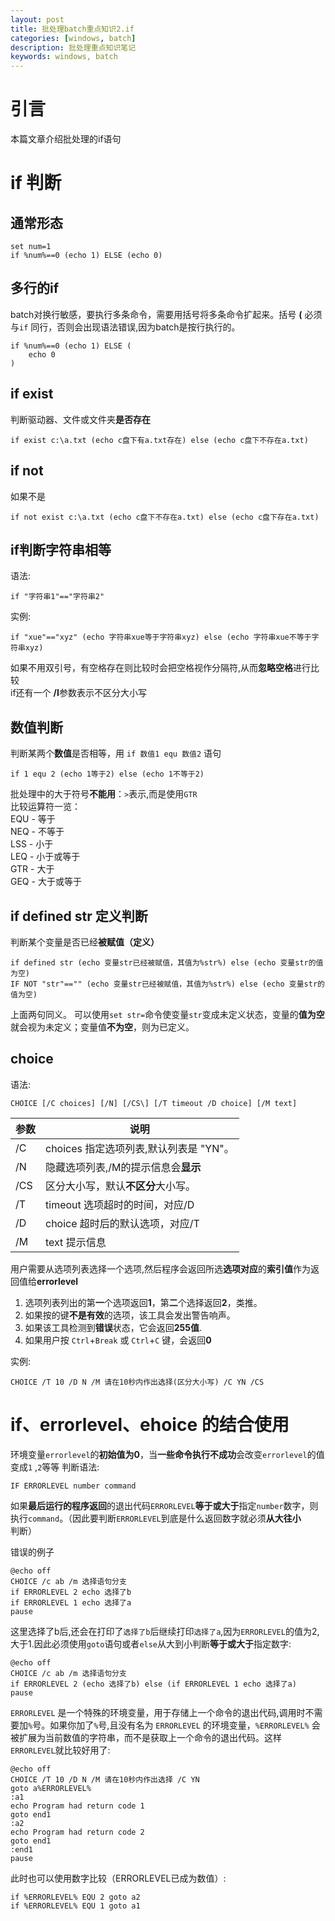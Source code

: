 ```yaml
---
layout: post
title: 批处理batch重点知识2.if
categories: [windows, batch]
description: 批处理重点知识笔记
keywords: windows, batch
---
```

# 引言  
本篇文章介绍批处理的if语句  


# if 判断
## 通常形态  
```batch
set num=1
if %num%==0 (echo 1) ELSE (echo 0)
```

## 多行的if
batch对换行敏感，要执行多条命令，需要用括号将多条命令扩起来。括号 **(** 必须与`if` 同行，否则会出现语法错误,因为batch是按行执行的。  
```batch
if %num%==0 (echo 1) ELSE (
    echo 0
)
```

## if exist 
判断驱动器、文件或文件夹**是否存在**
```batch
if exist c:\a.txt (echo c盘下有a.txt存在) else (echo c盘下不存在a.txt)
```
## if not
如果不是  
```batch
if not exist c:\a.txt (echo c盘下不存在a.txt) else (echo c盘下存在a.txt)
```

## if判断字符串相等
语法:
```batch
if "字符串1"=="字符串2"
```
实例:  
```batch
if "xue"=="xyz" (echo 字符串xue等于字符串xyz) else (echo 字符串xue不等于字符串xyz)
```
如果不用双引号，有空格存在则比较时会把空格视作分隔符,从而**忽略空格**进行比较  
if还有一个 **/I**参数表示不区分大小写  

## 数值判断
判断某两个**数值**是否相等，用 `if 数值1 equ 数值2` 语句
```batch
if 1 equ 2 (echo 1等于2) else (echo 1不等于2)
```

批处理中的大于符号**不能用**：`>`表示,而是使用`GTR`  
比较运算符一览：  
EQU - 等于  
NEQ - 不等于  
LSS - 小于  
LEQ - 小于或等于  
GTR - 大于  
GEQ - 大于或等于  

## if defined str 定义判断
判断某个变量是否已经**被赋值（定义）**  
```batch
if defined str (echo 变量str已经被赋值，其值为%str%) else (echo 变量str的值为空)
IF NOT "str"=="" (echo 变量str已经被赋值，其值为%str%) else (echo 变量str的值为空)
```
上面两句同义。
可以使用`set str=`命令使变量`str`变成未定义状态，变量的**值为空**就会视为未定义；变量值**不为空**，则为已定义。

## choice
语法:
```batch
CHOICE [/C choices] [/N] [/CS\] [/T timeout /D choice] [/M text]
```

 参数  | 说明                         
-----|----------------------------
 /C  | choices 指定选项列表,默认列表是 "YN"。 
 /N  | 隐藏选项列表,/M的提示信息会**显示**      
 /CS | 区分大小写，默认**不区分**大小写。        
 /T  | timeout 选项超时的时间，对应/D       
 /D  | choice 超时后的默认选项，对应/T       
 /M  | text 提示信息                  



用户需要从选项列表选择一个选项,然后程序会返回所选**选项对应**的**索引值**作为返回值给**errorlevel**  

1.  选项列表列出的第**一**个选项返回**1**，第**二**个选择返回**2**，类推。
2.  如果按的键**不是有效**的选项，该工具会发出警告响声。
3.  如果该工具检测到**错误**状态，它会返回**255值**.
4.  如果用户按 `Ctrl`+`Break` 或 `Ctrl`+`C` 键，会返回**0**

实例:
```batch
CHOICE /T 10 /D N /M 请在10秒内作出选择(区分大小写) /C YN /CS
```

#  if、errorlevel、ehoice 的结合使用
环境变量`errorlevel`的**初始值为0**，当**一些命令执行不成功**会改变`errorlevel`的值变成`1` ,`2`等等
判断语法:  
```batch
IF ERRORLEVEL number command
```
如果**最后运行的程序返回**的退出代码`ERRORLEVEL`**等于或大于**指定`number`数字，则执行`command`。（因此要判断`ERRORLEVEL`到底是什么返回数字就必须**从大往小**判断）

错误的例子  
```batch
@echo off
CHOICE /c ab /m 选择语句分支
if ERRORLEVEL 2 echo 选择了b
if ERRORLEVEL 1 echo 选择了a
pause
```
这里选择了b后,还会在打印了`选择了b`后继续打印`选择了a`,因为`ERRORLEVEL`的值为2,大于1.因此必须使用`goto`语句或者`else`从大到小判断**等于或大于**指定数字:  
```batch
@echo off
CHOICE /c ab /m 选择语句分支
if ERRORLEVEL 2 (echo 选择了b) else (if ERRORLEVEL 1 echo 选择了a)
pause
```
`ERRORLEVEL` 是一个特殊的环境变量，用于存储上一个命令的退出代码,调用时不需要加`%`号。如果你加了`%`号,且没有名为 `ERRORLEVEL` 的环境变量，`%ERRORLEVEL%` 会被扩展为当前数值的字符串，而不是获取上一个命令的退出代码。这样`ERRORLEVEL`就比较好用了:  
```batch
@echo off
CHOICE /T 10 /D N /M 请在10秒内作出选择 /C YN
goto a%ERRORLEVEL%
:a1
echo Program had return code 1
goto end1
:a2
echo Program had return code 2
goto end1
:end1
pause
```
此时也可以使用数字比较（ERRORLEVEL已成为数值）:  
```batch
if %ERRORLEVEL% EQU 2 goto a2
if %ERRORLEVEL% EQU 1 goto a1
```
